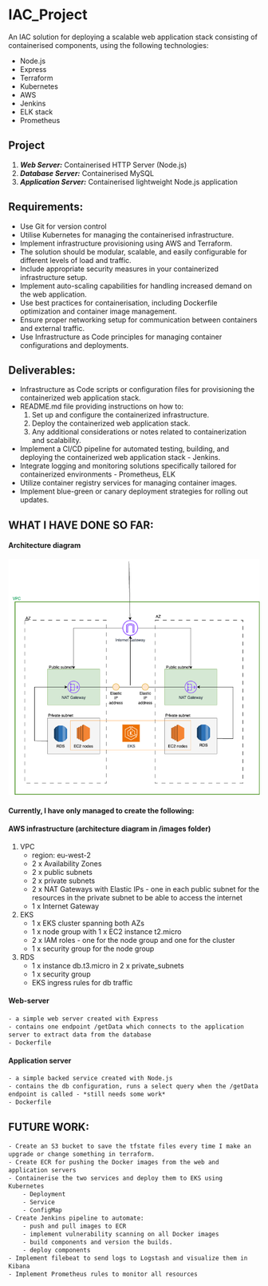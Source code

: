 # IAC_Project
An IAC solution for deploying a scalable web application stack consisting of containerised components, using the following technologies:
- Node.js
- Express
- Terraform
- Kubernetes
- AWS
- Jenkins
- ELK stack
- Prometheus

## Project
1. **_Web Server:_** Containerised HTTP Server (Node.js)
2. **_Database Server:_** Containerised MySQL 
3. **_Application Server:_** Containerised lightweight Node.js application

## Requirements:
- Use Git for version control
- Utilise Kubernetes for managing the containerised infrastructure.
- Implement infrastructure provisioning using AWS and Terraform.
- The solution should be modular, scalable, and easily configurable for different levels of load and traffic.
- Include appropriate security measures in your containerized infrastructure setup.
- Implement auto-scaling capabilities for handling increased demand on the web application.
- Use best practices for containerisation, including Dockerfile optimization and container image management.
- Ensure proper networking setup for communication between containers and external traffic.
- Use Infrastructure as Code principles for managing container configurations and deployments.

## Deliverables:
- Infrastructure as Code scripts or configuration files for provisioning the containerized web application stack.
- README.md file providing instructions on how to:
    1. Set up and configure the containerized infrastructure.
    2. Deploy the containerized web application stack.
    3. Any additional considerations or notes related to containerization and scalability.
- Implement a CI/CD pipeline for automated testing, building, and deploying the containerized web application stack - Jenkins.
- Integrate logging and monitoring solutions specifically tailored for containerized environments - Prometheus, ELK
- Utilize container registry services for managing container images.
- Implement blue-green or canary deployment strategies for rolling out updates.

## WHAT I HAVE DONE SO FAR:
#### Architecture diagram
![IAC_project_diagram](images/IAC_project_diagram.png)

#### Currently, I have only managed to create the following:
#### AWS infrastructure (architecture diagram in /images folder)
1. VPC
    - region: eu-west-2
    - 2 x Availability Zones
    - 2 x public subnets
    - 2 x private subnets
    - 2 x NAT Gateways with Elastic IPs - one in each public subnet for the resources in the private subnet to be able to access the internet
    - 1 x Internet Gateway
2. EKS
    - 1 x EKS cluster spanning both AZs
    - 1 x node group with 1 x EC2 instance t2.micro
    - 2 x IAM roles - one for the node group and one for the cluster
    - 1 x security group for the node group
3. RDS
    - 1 x instance db.t3.micro in 2 x private_subnets
    - 1 x security group
    - EKS ingress rules for db traffic

#### Web-server
    - a simple web server created with Express
    - contains one endpoint /getData which connects to the application server to extract data from the database
    - Dockerfile

#### Application server
    - a simple backed service created with Node.js
    - contains the db configuration, runs a select query when the /getData endpoint is called - *still needs some work*
    - Dockerfile

## FUTURE WORK:
    - Create an S3 bucket to save the tfstate files every time I make an upgrade or change something in terraform. 
    - Create ECR for pushing the Docker images from the web and application servers
    - Containerise the two services and deploy them to EKS using Kubernetes
        - Deployment
        - Service
        - ConfigMap
    - Create Jenkins pipeline to automate:
        - push and pull images to ECR
        - implement vulnerability scanning on all Docker images
        - build components and version the builds.
        - deploy components
    - Implement filebeat to send logs to Logstash and visualize them in Kibana
    - Implement Prometheus rules to monitor all resources
